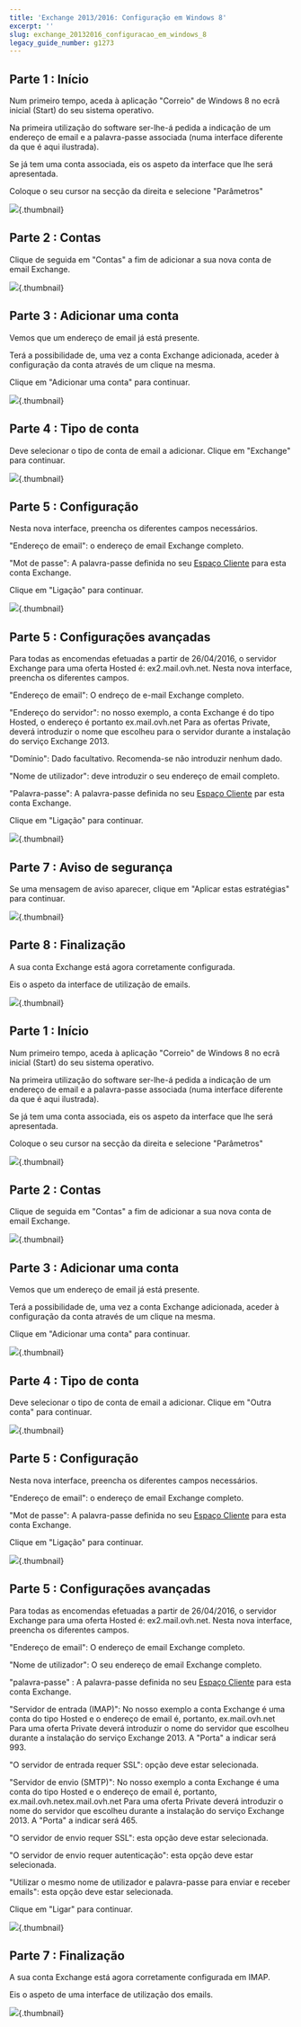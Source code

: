 ```yaml
---
title: 'Exchange 2013/2016: Configuração em Windows 8'
excerpt: ''
slug: exchange_20132016_configuracao_em_windows_8
legacy_guide_number: g1273
---
```



## Parte 1 : Início
Num primeiro tempo, aceda à aplicação "Correio" de Windows 8 no ecrã inicial (Start) do seu sistema operativo.

Na primeira utilização do software ser-lhe-á pedida a indicação de um endereço de email e a palavra-passe associada (numa interface diferente da que é aqui ilustrada).

Se já tem uma conta associada, eis os aspeto da interface que lhe será apresentada.

Coloque o seu cursor na secção da direita e selecione "Parâmetros"

![](images/img_1107.jpg){.thumbnail}


## Parte 2 : Contas
Clique de seguida em "Contas" a fim de adicionar a sua nova conta de email Exchange.

![](images/img_1108.jpg){.thumbnail}


## Parte 3 : Adicionar uma conta
Vemos que um endereço de email já está presente.

Terá a possibilidade de, uma vez a conta Exchange adicionada, aceder à configuração da conta através de um clique na mesma.

Clique em "Adicionar uma conta" para continuar.

![](images/img_1109.jpg){.thumbnail}


## Parte 4 : Tipo de conta
Deve selecionar o tipo de conta de email a adicionar.
Clique em "Exchange" para continuar.

![](images/img_1110.jpg){.thumbnail}


## Parte 5 : Configuração
Nesta nova interface, preencha os diferentes campos necessários.

"Endereço de email": o endereço de email Exchange completo.

"Mot de passe": A palavra-passe definida no seu [Espaço Cliente](https://www.ovh.com/manager/web/login.html) para esta conta Exchange.

Clique em "Ligação" para continuar.

![](images/img_1111.jpg){.thumbnail}


## Parte 5 : Configurações avançadas
Para todas as encomendas efetuadas a partir de 26/04/2016, o servidor Exchange para uma oferta Hosted é: ex2.mail.ovh.net.
Nesta nova interface, preencha os diferentes campos.

"Endereço de email": O endreço de e-mail Exchange completo.

"Endereço do servidor": no nosso exemplo, a conta Exchange é do tipo Hosted, o endereço é portanto ex.mail.ovh.net
Para as ofertas Private, deverá introduzir o nome que escolheu para o servidor durante a instalação do serviço Exchange 2013.

"Domínio": Dado facultativo. Recomenda-se não introduzir nenhum dado.

"Nome de utilizador": deve introduzir o seu endereço de email completo.

"Palavra-passe": A palavra-passe definida no seu [Espaço Cliente](https://www.ovh.com/manager/web/login.html) par esta conta Exchange.

Clique em "Ligação" para continuar.

![](images/img_1112.jpg){.thumbnail}


## Parte 7 : Aviso de segurança
Se uma mensagem de aviso aparecer, clique em "Aplicar estas estratégias" para continuar.

![](images/img_1113.jpg){.thumbnail}


## Parte 8 : Finalização
A sua conta Exchange está agora corretamente configurada.

Eis o aspeto da interface de utilização de emails.

![](images/img_1114.jpg){.thumbnail}


## Parte 1 : Início
Num primeiro tempo, aceda à aplicação "Correio" de Windows 8 no ecrã inicial (Start) do seu sistema operativo.

Na primeira utilização do software ser-lhe-á pedida a indicação de um endereço de email e a palavra-passe associada (numa interface diferente da que é aqui ilustrada).

Se já tem uma conta associada, eis os aspeto da interface que lhe será apresentada.

Coloque o seu cursor na secção da direita e selecione "Parâmetros"

![](images/img_1115.jpg){.thumbnail}


## Parte 2 : Contas
Clique de seguida em "Contas" a fim de adicionar a sua nova conta de email Exchange.

![](images/img_1116.jpg){.thumbnail}


## Parte 3 : Adicionar uma conta
Vemos que um endereço de email já está presente.

Terá a possibilidade de, uma vez a conta Exchange adicionada, aceder à configuração da conta através de um clique na mesma.

Clique em "Adicionar uma conta" para continuar.

![](images/img_1117.jpg){.thumbnail}


## Parte 4 : Tipo de conta
Deve selecionar o tipo de conta de email a adicionar.
Clique em "Outra conta" para continuar.

![](images/img_1118.jpg){.thumbnail}


## Parte 5 : Configuração
Nesta nova interface, preencha os diferentes campos necessários.

"Endereço de email": o endereço de email Exchange completo.

"Mot de passe": A palavra-passe definida no seu [Espaço Cliente](https://www.ovh.com/manager/web/login.html) para esta conta Exchange.

Clique em "Ligação" para continuar.

![](images/img_1119.jpg){.thumbnail}


## Parte 5 : Configurações avançadas
Para todas as encomendas efetuadas a partir de 26/04/2016, o servidor Exchange para uma oferta Hosted é: ex2.mail.ovh.net.
Nesta nova interface, preencha os diferentes campos.

"Endereço de email": O endereço de email Exchange completo.

"Nome de utilizador": O seu endereço de email Exchange completo.

"palavra-passe" : A palavra-passe definida no seu [Espaço Cliente](https://www.ovh.com/manager/web/login.html) para esta conta Exchange.

"Servidor de entrada (IMAP)": No nosso exemplo a conta Exchange é uma conta do tipo Hosted e o endereço de email é, portanto, ex.mail.ovh.net
Para uma oferta Private deverá introduzir o nome do servidor que escolheu durante a instalação do serviço Exchange 2013.
A "Porta" a indicar será 993.

"O servidor de entrada requer SSL": opção deve estar selecionada.

"Servidor de envio (SMTP)": No nosso exemplo a conta Exchange é uma conta do tipo Hosted e o endereço de email é, portanto, ex.mail.ovh.netex.mail.ovh.net
Para uma oferta Private deverá introduzir o nome do servidor que escolheu durante a instalação do serviço Exchange 2013.
A "Porta" a indicar será 465.

"O servidor de envio requer SSL": esta opção deve estar selecionada.

"O servidor de envio requer autenticação": esta opção deve estar selecionada.

"Utilizar o mesmo nome de utilizador e palavra-passe para enviar e receber emails": esta opção deve estar selecionada.

Clique em "Ligar" para continuar.

![](images/img_1120.jpg){.thumbnail}


## Parte 7 : Finalização
A sua conta Exchange está agora corretamente configurada em IMAP.

Eis o aspeto de uma interface de utilização dos emails.

![](images/img_1121.jpg){.thumbnail}

